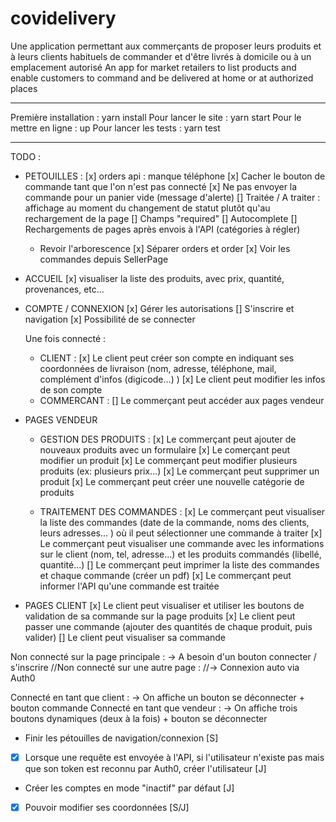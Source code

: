 # covidelivery
Une application permettant aux commerçants de proposer leurs produits et à leurs clients habituels de commander et d'être livrés à domicile ou à un emplacement autorisé
An app for market retailers to list products and enable customers to command and be delivered at home or at authorized places

___________
Première installation : yarn install
Pour lancer le site : yarn start
Pour le mettre en ligne : up
Pour lancer les tests : yarn test

___________
TODO :

- PETOUILLES :
	[x] orders api : manque téléphone
	[x] Cacher le bouton de commande tant que l'on n'est pas connecté
	[x] Ne pas envoyer la commande pour un panier vide (message d'alerte)
	[] Traitée / A traiter : affichage au moment du changement de statut plutôt qu'au rechargement de la page
	[] Champs "required"
	[] Autocomplete
	[] Rechargements de pages après envois à l'API (catégories à régler)
	- Revoir l'arborescence
		[x] Séparer orders et order
		[x] Voir les commandes depuis SellerPage

- ACCUEIL
	[x] visualiser la liste des produits, avec prix, quantité, provenances, etc…

- COMPTE / CONNEXION
	[x] Gérer les autorisations
	[] S'inscrire et navigation
    [x] Possibilité de se connecter

    Une fois connecté :
	- CLIENT : 
	[x] Le client peut créer son compte en indiquant ses coordonnées de livraison (nom, adresse, téléphone, mail, complément d'infos (digicode...) <!-- moyen de paiement ?, -->)
	[x] Le client peut modifier les infos de son compte
	- COMMERCANT :
	[] Le commerçant peut accéder aux pages vendeur

- PAGES VENDEUR
	- GESTION DES PRODUITS :
	[x] Le commerçant peut ajouter de nouveaux produits avec un formulaire
	[x] Le comerçant peut modifier un produit
	[x] Le commerçant peut modifier plusieurs produits (ex: plusieurs prix...)
	[x] Le commerçant peut supprimer un produit
	[x] Le commerçant peut créer une nouvelle catégorie de produits

	- TRAITEMENT DES COMMANDES :
	[x] Le commerçant peut visualiser la liste des commandes (date de la commande, noms des clients, leurs adresses... ) où il peut sélectionner une commande à traiter
	[x] Le commerçant peut visualiser une commande avec les informations sur le client (nom, tel, adresse...) et les produits commandés (libellé, quantité...)
	[] Le commerçant peut imprimer la liste des commandes et chaque commande (créer un pdf)
	[x] Le commerçant peut informer l'API qu'une commande est traitée

- PAGES CLIENT
	[x] Le client peut visualiser et utiliser les boutons de validation de sa commande sur la page produits
	[x] Le client peut passer une commande (ajouter des quantités de chaque produit, puis valider)
	[] Le client peut visualiser sa commande




Non connecté sur la page principale :
-> A besoin d'un bouton connecter / s'inscrire
//Non connecté sur une autre page :
//-> Connexion auto via Auth0

Connecté en tant que client :
-> On affiche un bouton se déconnecter + bouton commande
Connecté en tant que vendeur :
-> On affiche trois boutons dynamiques (deux à la fois) + bouton se déconnecter

- Finir les pétouilles de navigation/connexion [S]
- [x] Lorsque une requête est envoyée à l'API, si l'utilisateur n'existe pas mais que son token est reconnu par Auth0, créer l'utilisateur [J]
- Créer les comptes en mode "inactif" par défaut [J]
- [x] Pouvoir modifier ses coordonnées [S/J]